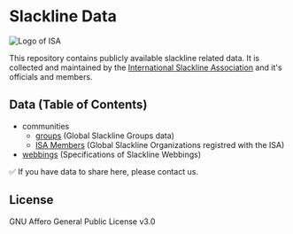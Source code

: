 # Slackline Data

![Logo of ISA](https://www.slacklineinternational.org/wp-content/uploads/2015/08/ISA-Logo-Long-300x52.png)

This repository contains publicly available slackline related data. It is collected and maintained by the [International Slackline Association](https://www.slacklineinternational.org/) and it's officials and members.

## Data (Table of Contents)

- communities
  - [groups](data/communities/groups) (Global Slackline Groups data)
  - [ISA Members](data/communities/isa) (Global Slackline Organizations registred with the ISA)
- [webbings](data/webbings.json) (Specifications of Slackline Webbings)

✅ If you have data to share here, please contact us.

## License

GNU Affero General Public License v3.0
